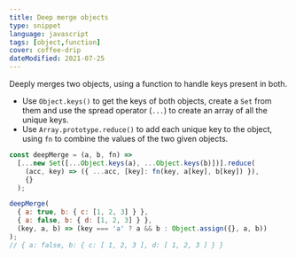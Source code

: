 ```yaml
---
title: Deep merge objects
type: snippet
language: javascript
tags: [object,function]
cover: coffee-drip
dateModified: 2021-07-25
---
```


Deeply merges two objects, using a function to handle keys present in both.

- Use `Object.keys()` to get the keys of both objects, create a `Set` from them and use the spread operator (`...`) to create an array of all the unique keys.
- Use `Array.prototype.reduce()` to add each unique key to the object, using `fn` to combine the values of the two given objects.

```js
const deepMerge = (a, b, fn) =>
  [...new Set([...Object.keys(a), ...Object.keys(b)])].reduce(
    (acc, key) => ({ ...acc, [key]: fn(key, a[key], b[key]) }),
    {}
  );
```

```js
deepMerge(
  { a: true, b: { c: [1, 2, 3] } },
  { a: false, b: { d: [1, 2, 3] } },
  (key, a, b) => (key === 'a' ? a && b : Object.assign({}, a, b))
);
// { a: false, b: { c: [ 1, 2, 3 ], d: [ 1, 2, 3 ] } }
```
